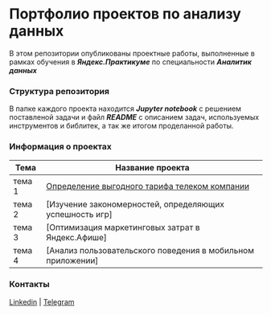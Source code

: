 # Портфолио проектов по анализу данных

В этом репозитории опубликованы проектные работы, выполненные в рамках обучения в **_Яндекс.Практикуме_** по специальности **_Аналитик данных_**

### Структура репозитория

В папке каждого проекта находится **_Jupyter notebook_** с решением поставленой задачи и файл **_README_** с описанием задач, используемых инструментов и библитек, а так же итогом проделанной работы.

### Информация о проектах

|Тема   |Название проекта   |
|---|---|
|тема 1   |[Определение выгодного тарифа телеком компании](https://git.io/JUzkR) |
|тема 2   |[Изучение закономерностей, определяющих успешность игр] 
|тема 3   |[Оптимизация маркетинговых затрат в Яндекс.Афише] 
|тема 4   |[Анализ пользовательского поведения в мобильном приложении] 


### Контакты
[Linkedin](https://www.linkedin.com/in/dmch/) | 
[Telegram](https://t.me/dmch0)
